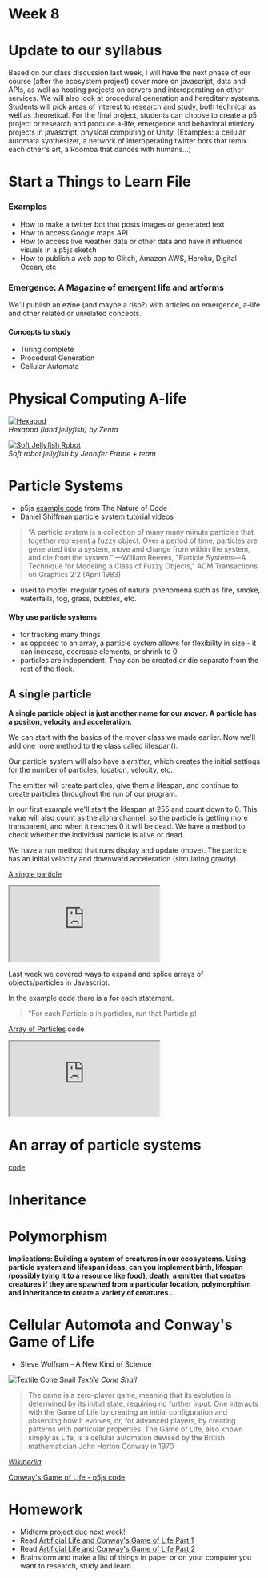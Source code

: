 # Week 8

# Update to our syllabus

Based on our class discussion last week, I will have the next phase of our course (after the ecosystem project) cover more on javascript, data and APIs, as well as hosting projects on servers and interoperating on other services. We will also look at procedural generation and hereditary systems. Students will pick areas of interest to research and study, both technical as well as theoretical. For the final project, students can choose to create a p5 project or research and produce a-life, emergence and behavioral mimicry projects in javascript, physical computing or Unity. (Examples: a cellular automata synthesizer, a network of interoperating twitter bots that remix each other's art, a Roomba that dances with humans...)


# Start a Things to Learn File

### Examples

* How to make a twitter bot that posts images or generated text
* How to access Google maps API
* How to access live weather data or other data and have it influence visuals in a p5js sketch
* How to publish a web app to Glitch, Amazon AWS, Heroku, Digital Ocean, etc

### Emergence: A Magazine of emergent life and artforms

We'll publish an ezine (and maybe a riso?) with articles on emergence, a-life and other related or unrelated concepts.

#### Concepts to study

* Turing complete
* Procedural Generation
* Cellular Automata

# Physical Computing A-life

[![Hexapod](assets/hexapod.jpg)](https://www.youtube.com/watch?v=z2j69eI9ob8)  
*Hexapod (land jellyfish) by Zenta*

[![Soft Jellyfish Robot](assets/jellyfish-robot.jpg)](https://www.youtube.com/watch?v=Aaugq16rCAw)  
*Soft robot jellyfish by Jennifer Frame + team*



# Particle Systems

* p5js [example code](https://github.com/shiffman/The-Nature-of-Code-Examples-p5.js/tree/master/chp04_systems) from The Nature of Code
* Daniel Shiffman particle system [tutorial videos](https://www.youtube.com/watch?v=vdgiqMkFygc&list=PLRqwX-V7Uu6Z9hI4mSgx2FlE5w8zvjmEy)

> “A particle system is a collection of many many minute particles that together represent a fuzzy object. Over a period of time, particles are generated into a system, move and change from within the system, and die from the system.” —William Reeves, "Particle Systems—A Technique for Modeling a Class of Fuzzy Objects," ACM Transactions on Graphics 2:2 (April 1983)

* used to model irregular types of natural phenomena such as fire, smoke, waterfalls, fog, grass, bubbles, etc.

#### Why use particle systems

* for tracking many things
* as opposed to an array, a particle system allows for flexibility in size - it can increase, decrease elements, or shrink to 0
* particles are independent. They can be created or die separate from the rest of the flock.

## A single particle

**A single particle object is just another name for our *mover*. A particle has a positon, velocity and acceleration.**

We can start with the basics of the mover class we made earlier. Now we'll add one more method to the class called lifespan().

Our particle system will also have a *emitter*, which creates the initial settings for the number of particles, location, velocity, etc.

The emitter will create particles, give them a lifespan, and continue to create particles throughout the run of our program.

In our first example we'll start the lifespan at 255 and count down to 0. This value will also count as the alpha channel, so the particle is getting more transparent, and when it reaches 0 it will be dead. We have a method to check whether the individual particle is alive or dead.

We have a run method that runs display and update (move). The particle has an initial velocity and downward acceleration (simulating gravity).

[A single particle](https://editor.p5js.org/2sman/sketches/S1_Ej-7iX)

<iframe src="https://editor.p5js.org/embed/S1_Ej-7iX"></iframe>

Last week we covered ways to expand and splice arrays of objects/particles in Javascript.

In the example code there is a for each statement.
> "For each Particle p in particles, run that Particle p!

[Array of Particles](https://editor.p5js.org/2sman/sketches/B1U0Y-XoQ) code

<iframe src="https://editor.p5js.org/embed/B1U0Y-XoQ"></iframe>

# An array of particle systems

[code](https://editor.p5js.org/2sman/sketches/By7SNe4j7)

# Inheritance

# Polymorphism

**Implications: Building a system of creatures in our ecosystems. Using particle system and lifespan ideas, can you implement birth, lifespan (possibly tying it to a resource like food), death, a emitter that creates creatures if they are  spawned from a particular location, polymorphism and inheritance to create a variety of creatures...**



# Cellular Automota and Conway's Game of Life

* Steve Wolfram - A New Kind of Science

![Textile Cone Snail](assets/textile-snail.jpg)
*Textile Cone Snail*  

> The game is a zero-player game, meaning that its evolution is determined by its initial state, requiring no further input. One interacts with the Game of Life by creating an initial configuration and observing how it evolves, or, for advanced players, by creating patterns with particular properties. The Game of Life, also known simply as Life, is a cellular automaton devised by the British mathematician John Horton Conway in 1970

*[Wikipedia](https://en.wikipedia.org/wiki/Conway%27s_Game_of_Life)*

[Conway's Game of Life - p5js code](https://editor.p5js.org/2sman/sketches/HJjNlb7jm)


# Homework
* Midterm project due next week!
* Read [Artificial Life and Conway's Game of Life Part 1](http://makeyourownalgorithmicart.blogspot.com/2018/05/artificial-life-and-conways-game-of-life.html)
* Read [Artificial Life and Conway's Game of Life Part 2](https://makeyourownalgorithmicart.blogspot.com/2018/05/)
* Brainstorm and make a list of things in paper or on your computer you want to research, study and learn.

